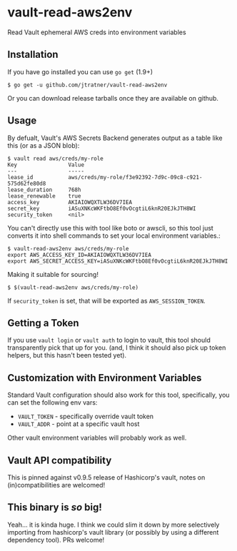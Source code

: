 # vault-read-aws2env
Read Vault ephemeral AWS creds into environment variables

## Installation

If you have go installed you can use `go get` (1.9+)

```
$ go get -u github.com/jtratner/vault-read-aws2env
```

Or you can download release tarballs once they are available on github.

## Usage

By defualt, Vault's AWS Secrets Backend generates output as a table like this
(or as a JSON blob):

```
$ vault read aws/creds/my-role
Key                Value
---                -----
lease_id           aws/creds/my-role/f3e92392-7d9c-09c8-c921-575d62fe80d8
lease_duration     768h
lease_renewable    true
access_key         AKIAIOWQXTLW36DV7IEA
secret_key         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
security_token     <nil>
```

You can't directly use this with tool like boto or awscli, so this tool just
converts it into shell commands to set your local environment variables.:

```
$ vault-read-aws2env aws/creds/my-role
export AWS_ACCESS_KEY_ID=AKIAIOWQXTLW36DV7IEA
export AWS_SECRET_ACCESS_KEY=iASuXNKcWKFtbO8Ef0vOcgtiL6knR20EJkJTH8WI
```

Making it suitable for sourcing!

```
$ $(vault-read-aws2env aws/creds/my-role)
```

If `security_token` is set, that will be exported as `AWS_SESSION_TOKEN`.


## Getting a Token

If you use `vault login` or `vault auth` to login to vault, this tool should
transparently pick that up for you. (and, I think it should also pick up token
helpers, but this hasn't been tested yet).


## Customization with Environment Variables

Standard Vault configuration should also work for this tool, specifically, you
can set the following env vars:

* `VAULT_TOKEN` - specifically override vault token
* `VAULT_ADDR` - point at a specific vault host

Other vault environment variables will probably work as well.


## Vault API compatibility

This is pinned against v0.9.5 release of Hashicorp's vault, notes on
(in)compatibilities are welcomed!


## This binary is *so* big!


Yeah... it is kinda huge. I think we could slim it down by more selectively
importing from hashicorp's vault library (or possibly by using a different
dependency tool). PRs welcome!

